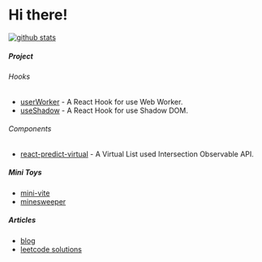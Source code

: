 # Hi there!

[![github stats](https://github-readme-stats.vercel.app/api?username=mysteryven&count_private=true&theme=dracula)](https://github.com/anuraghazra/github-readme-stats) 

##### Project

###### Hooks

- [userWorker](https://github.com/mysteryven/use-worker) - A React Hook for use Web Worker.
- [useShadow](https://github.com/mysteryven/use-shadow) - A React Hook for use Shadow DOM.

###### Components

- [react-predict-virtual](https://github.com/mysteryven/react-virtual-list) - A Virtual List used Intersection Observable API.

##### Mini Toys

- [mini-vite](https://github.com/mysteryven/mini-vite)
- [minesweeper](https://github.com/mysteryven/mine-sweeper)

##### Articles

- [blog](https://juejin.cn/user/430664290155751)
- [leetcode solutions](https://mysteryven-leetcode.netlify.app/)
